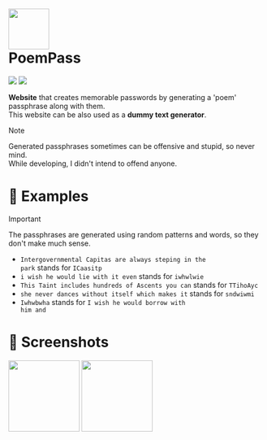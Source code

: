 <h1><img width=80 src="https://github.com/MrQuackDuck/PoemPass/assets/61251075/599248e3-4f66-4149-991c-65ab244b9a90" /> <div>PoemPass</div></h1>
<p>
  <a href="https://learn.microsoft.com/en-us/dotnet/core/introduction"><img src="https://img.shields.io/badge/.NET-Core-gray?color=6950D8" /></a>
  <a href="https://dotnet.microsoft.com/en-us/apps/aspnet"><img src="https://img.shields.io/badge/ASP.NET-blue" /></a>
</p>

<p><b>Website</b> that creates memorable passwords by generating a 'poem' passphrase along with them. <br>
This website can be also used as a <b>dummy text generator</b>.
</p>

> [!NOTE]
> Generated passphrases sometimes can be offensive and stupid, so never mind. <br>
> While developing, I didn't intend to offend anyone. <br>

<h1>🌊 Examples</h1>

> [!IMPORTANT]
> The passphrases are generated using random patterns and words, so they don't make much sense. <br>

- <code>Intergovernmental Capitas are always steping in the park</code> stands for <code>ICaasitp</code><br>
- <code>i wish he would lie with it even</code> stands for <code>iwhwlwie</code><br>
- <code>This Taint includes hundreds of Ascents you can</code> stands for <code>TTihoAyc</code><br>
- <code>she never dances without itself which makes it</code> stands for <code>sndwiwmi</code><br>
- <code>Iwhwbwha</code> stands for <code>I wish he would borrow with him and</code><br>

<h1>👀 Screenshots</h1>
<img height=140 src="https://github.com/MrQuackDuck/PoemPass/assets/61251075/9a08be44-8e88-419d-8044-2bdaec6d3497">
<img height=140 src="https://github.com/MrQuackDuck/PoemPass/assets/61251075/3769a692-5b86-4cde-aad7-94ebbab2e26b">
